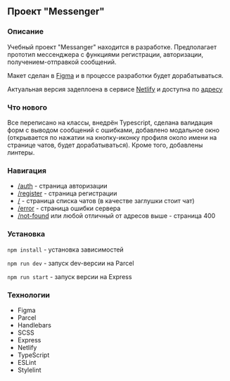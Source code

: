 ## Проект "Messenger"

### Описание

Учебный проект "Messanger" находится в разработке. Предполагает прототип мессенджера с функциями регистрации, авторизации, получением-отправкой сообщений.

Макет сделан в [Figma](https://www.figma.com/file/cp17L4umbewTRBurdgOue4/Chat-design?node-id=0%3A1) и в процессе разработки будет дорабатываться.

Актуальная версия задеплоена в сервисе [Netlify](https://app.netlify.com/) и доступна по [адресу](https://deploy--jocular-pony-266b95.netlify.app/)

### Что нового

Все переписано на классы, внедрён Typescript, сделана валидация форм с выводом сообщений с ошибками, добавлено модальное окно (открывается по нажатии на кнопку-иконку профиля около имени на странице чатов, будет дорабатываться). Кроме того, добавлены линтеры.

### Навигация

+ [/auth](https://deploy--jocular-pony-266b95.netlify.app/auth) - страница авторизации
+ [/register](https://deploy--jocular-pony-266b95.netlify.app/register) - страница регистрации
+ [/](https://deploy--jocular-pony-266b95.netlify.app/) - страница списка чатов (в качестве заглушки стоит чат)
+ [/error](https://deploy--jocular-pony-266b95.netlify.app/error) - страница ошибки сервера
+ [/not-found](https://deploy--jocular-pony-266b95.netlify.app/not-found) или любой отличный от адресов выше - страница 400

### Установка

`npm install` - установка зависимостей  

`npm run dev` - запуск dev-версии на Parcel  

`npm run start` - запуск версии на Express  


### Технологии

+ Figma
+ Parcel
+ Handlebars
+ SCSS
+ Express
+ Netlify
+ TypeScript
+ ESLint
+ Stylelint
